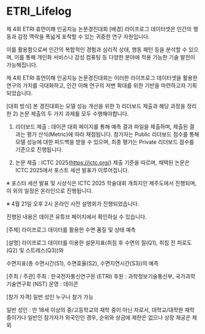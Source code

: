 # ETRI_Lifelog
제 4회 ETRI 휴먼이해 인공지능 논문경진대회
[배경] 
라이프로그 데이터셋은 인간의 행동과 감정 맥락을 폭넓게 포착할 수 있는 귀중한 연구 자원입니다. 

이를 활용함으로써 인간의 복합적인 경험과 심리적 상태, 행동 패턴 등을 분석할 수 있으며, 이를 통해 개인화 서비스나 감성 컴퓨팅 등 다양한 분야에 적용 가능한 기술 발전이 가능해집니다. 

제 4회 ETRI 휴먼이해 인공지능 논문경진대회는 이러한 라이프로그 데이터셋을 활용한 연구의 가치를 극대화하고, 인간 이해 연구의 저변 확대를 위한 기반을 마련하고자 기획되었습니다.



[대회 방식] 
본 경진대회는 모델 성능 개선을 위한 1) 리더보드 제출과 해당 과정을 정리한 2) 논문 제출의 두 가지 과제를 모두 수행해야합니다.



1) 리더보드 제출 : 데이콘 대회 페이지를 통해 예측 결과 파일을 제출하며, 제출된 결과는 평가 산식(Metric)에 따라 채점됩니다. 참가자는 Public 리더보드 점수를 통해 모델 성능에 대한 피드백을 받을 수 있으며, 최종 평가는 Private 리더보드 점수를 기준으로 진행됩니다.

2) 논문 제출 : ICTC 2025(https://ictc.org/) 제출 기준을 따르며, 채택된 논문은 ICTC 2025에서 포스트 세션 발표가 이루어집니다.

※ 포스터 세션 발표 및 시상식은 ICTC 2025 학술대회 개최지인 제주도에서 진행되며, 이 외의 일정은 온라인으로 진행됩니다.



※ 4월 21일 오후 2시 온라인 사전 설명회가 진행되었습니다.

진행된 내용은 데이콘 유튜브 페이지에서 확인하실 수 있습니다.


[주제]
라이프로그 데이터를 활용한 수면 품질 및 상태 예측



[설명]
라이프로그 데이터를 이용한 설문지표(취침 후 수면의 질(Q1), 취침 전 피로도(Q2) 및 스트레스(Q3))와 

수면지표(총 수면시간(S1), 수면효율(S2), 수면지연시간(S3))의 예측 


[주최 / 주관]
주최 : 한국전자통신연구원 (ETRI)
후원 : 과학정보기술통신부, 국가과학기술연구회 (NST)
운영 : 데이콘


[참가 자격]
일반 성인 누구나 참가 가능 

일반 성인 : 만 18세 이상의 중/고등학교의 재학 중이 아닌 자로서, 대학교/대학원 재학 중이거나 일반인
참가자가 외국인인 경우, 순위와 상금에 제한은 없으나 상장 제공은 제외 
